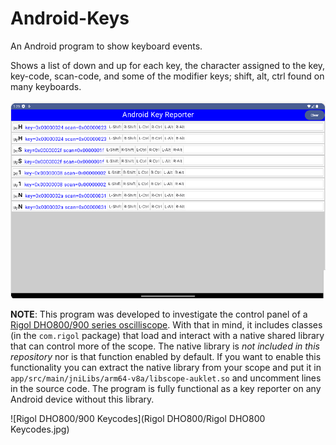 # Android-Keys

An Android program to show keyboard events.

Shows a list of down and up for each key, the character assigned to the key, key-code, scan-code, and some of the modifier keys; shift, alt, ctrl found on many keyboards.

![Android-Keys Screenshot](Android-Keys.png)

**NOTE**: This program was developed to investigate the control panel of a [Rigol DHO800/900 series oscilliscope](https://www.rigolna.com/products/rigol-digital-oscilloscopes/dho800/). With that in mind, it includes classes (in the `com.rigol` package) that load and interact with a native shared library that can control more of the scope. The native library is _not included in this repository_ nor is that function enabled by default. If you want to enable this functionality you can extract the native library from your scope and put it in `app/src/main/jniLibs/arm64-v8a/libscope-auklet.so` and uncomment lines in the source code. The program is fully functional as a key reporter on any Android device without this library.

![Rigol DHO800/900 Keycodes](Rigol DHO800/Rigol DHO800 Keycodes.jpg)
